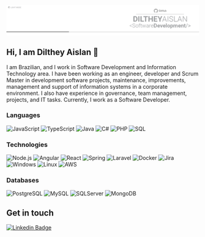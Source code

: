 ﻿![Header](https://raw.githubusercontent.com/diltheyaislan/diltheyaislan/master/profile_banner.png)

## Hi, I am Dilthey Aislan 👋

I am Brazilian, and I work in Software Development and Information Technology area. I have been working as an engineer, developer and Scrum Master in development software projects, maintenance, improvements, management and support of information systems in a corporate environment. I also have experience in governance, team management, projects, and IT tasks. Currently, I work as a Software Developer.

### Languages

![JavaScript](https://img.shields.io/badge/-JavaScript-000?&logo=JavaScript&logoColor=ddc508)
![TypeScript](https://img.shields.io/badge/-TypeScript-000?&logo=TypeScript&logoColor=007ACC)
![Java](https://img.shields.io/badge/-Java-000?&logo=Java&logoColor=007396)
![C#](https://img.shields.io/badge/-C%23-000?&logo=c-sharp)
![PHP](https://img.shields.io/badge/-PHP-000?&logo=php&logoColor=00599C)
![SQL](https://img.shields.io/badge/-SQL-000?&logo=MySQL&logoColor=4479A1)

### Technologies

![Node.js](https://img.shields.io/badge/-Node.js-000?&logo=node.js)
![Angular](https://img.shields.io/badge/-Angular-000?&logo=Angular&logoColor=FF0000)
![React](https://img.shields.io/badge/-React-000?&logo=React)
![Spring](https://img.shields.io/badge/-Spring-000?&logo=Spring)
![Laravel](https://img.shields.io/badge/-Laravel-000?&logo=Laravel&logoColor=FF9900)
![Docker](https://img.shields.io/badge/-Docker-000?&logo=Docker)
![Jira](https://img.shields.io/badge/-Jira-000?&logo=Jira-Software&logoColor=0052CC)
![Windows](https://img.shields.io/badge/-Windows-000?&logo=Windows)
![Linux](https://img.shields.io/badge/-Linux-000?&logo=Linux&logoColor=FCC624)
![AWS](https://img.shields.io/badge/-AWS-000?&logo=Amazon-AWS&logoColor=FF9900)

### Databases

![PostgreSQL](https://img.shields.io/badge/-PostgreSQL-000?&logo=postgresql&logoColor=336791)
![MySQL](https://img.shields.io/badge/-MySQL-000?&logo=MySQL&logoColor=4479A1)
![SQLServer](https://img.shields.io/badge/-SQL%20Server-000?&logo=microsoft-sql-server&logoColor=FF0000)
![MongoDB](https://img.shields.io/badge/-MongoDB-000?&logo=MongoDB&logoColor=47A248)

## Get in touch

[![Linkedin Badge](https://img.shields.io/badge/-dilthey-blue?style=flat-square&logo=Linkedin&logoColor=white&link=https://www.linkedin.com/in/dilthey/)](https://www.linkedin.com/in/dilthey/)
